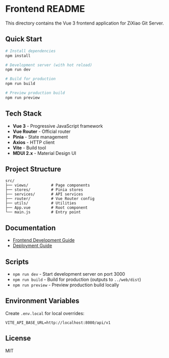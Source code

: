 # Frontend README

This directory contains the Vue 3 frontend application for ZiXiao Git Server.

## Quick Start

```bash
# Install dependencies
npm install

# Development server (with hot reload)
npm run dev

# Build for production
npm run build

# Preview production build
npm run preview
```

## Tech Stack

- **Vue 3** - Progressive JavaScript framework
- **Vue Router** - Official router
- **Pinia** - State management
- **Axios** - HTTP client
- **Vite** - Build tool
- **MDUI 2.x** - Material Design UI

## Project Structure

```
src/
├── views/          # Page components
├── stores/         # Pinia stores
├── services/       # API services
├── router/         # Vue Router config
├── utils/          # Utilities
├── App.vue         # Root component
└── main.js         # Entry point
```

## Documentation

- [Frontend Development Guide](../docs/FRONTEND_DEV.md)
- [Deployment Guide](../docs/FRONTEND_DEPLOYMENT.md)

## Scripts

- `npm run dev` - Start development server on port 3000
- `npm run build` - Build for production (outputs to `../web/dist`)
- `npm run preview` - Preview production build locally

## Environment Variables

Create `.env.local` for local overrides:

```env
VITE_API_BASE_URL=http://localhost:8080/api/v1
```

## License

MIT
